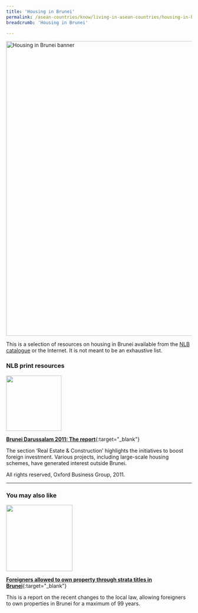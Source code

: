 ```yaml
---
title: 'Housing in Brunei'
permalink: /asean-countries/know/living-in-asean-countries/housing-in-brunei/
breadcrumb: 'Housing in Brunei'

---
```



<img src="/images/asean-living/ASEAN-Brunei-Housing-Cover.jpg" alt="Housing in Brunei banner" style="width:800px;" />

This is a selection of resources on housing in Brunei available from the [NLB catalogue](http://catalogue.nlb.gov.sg/) or the Internet.  It is not meant to be an exhaustive list.

### **NLB print resources**

<img src="/images/book-covers/Brunei-Darussalam-2011-The-report.png" style="width:150px;" />

[**Brunei Darussalam 2011: The report**](http://eservice.nlb.gov.sg/item_holding.aspx?bid=14686531){:target="_blank"}

The section ‘Real Estate & Construction’ highlights the initiatives to boost foreign investment. Various projects, including large-scale housing schemes, have generated interest outside Brunei.

All rights reserved, Oxford Business Group, 2011.

---

### **You may also like**

<img src="/images/resources/Article 1.jpg" style="width:180px;" />

[**Foreigners allowed to own property through strata titles in Brunei**](http://news.xinhuanet.com/english/2017-08/17/c_136534000.htm){:target="_blank"}

This is a report on the recent changes to the local law, allowing foreigners to own properties in Brunei for a maximum of 99 years.

